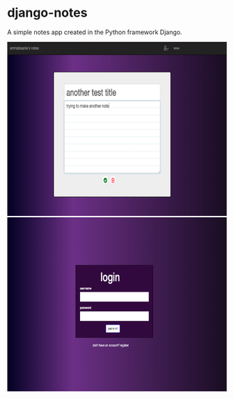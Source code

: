 # django-notes
A simple notes app created in the Python framework Django.

 <img src="https://raw.githubusercontent.com/emmabeanween/django-notes/master/images/screenshothree.png" 
 width="650" height="400">
 <img src="https://raw.githubusercontent.com/emmabeanween/django-notes/master/images/screenshotfive.png" 
 width="650" height="400">
